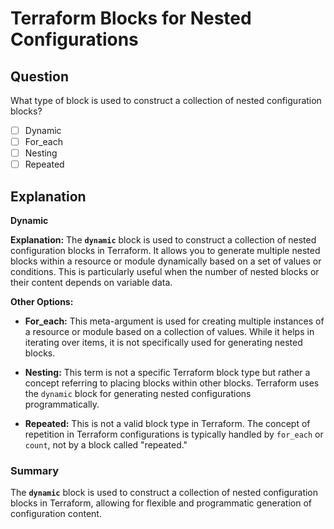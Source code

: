 # Terraform Blocks for Nested Configurations

## Question

What type of block is used to construct a collection of nested configuration blocks?

- [ ] Dynamic
- [ ] For_each
- [ ] Nesting
- [ ] Repeated

## Explanation

**Dynamic**

**Explanation:** The **`dynamic`** block is used to construct a collection of nested configuration blocks in Terraform. It allows you to generate multiple nested blocks within a resource or module dynamically based on a set of values or conditions. This is particularly useful when the number of nested blocks or their content depends on variable data.

**Other Options:**

- **For_each:** This meta-argument is used for creating multiple instances of a resource or module based on a collection of values. While it helps in iterating over items, it is not specifically used for generating nested blocks.

- **Nesting:** This term is not a specific Terraform block type but rather a concept referring to placing blocks within other blocks. Terraform uses the `dynamic` block for generating nested configurations programmatically.

- **Repeated:** This is not a valid block type in Terraform. The concept of repetition in Terraform configurations is typically handled by `for_each` or `count`, not by a block called "repeated."

### Summary

The **`dynamic`** block is used to construct a collection of nested configuration blocks in Terraform, allowing for flexible and programmatic generation of configuration content.
